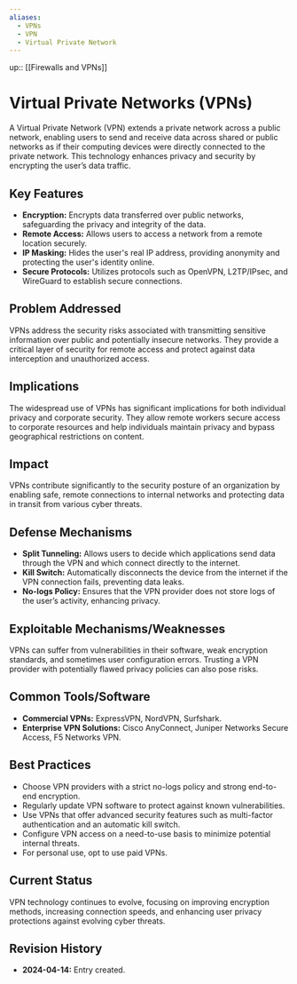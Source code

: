 ```yaml
---
aliases:
  - VPNs
  - VPN
  - Virtual Private Network
---
```

up:: [[Firewalls and VPNs]]
# Virtual Private Networks (VPNs)

A Virtual Private Network (VPN) extends a private network across a public network, enabling users to send and receive data across shared or public networks as if their computing devices were directly connected to the private network. This technology enhances privacy and security by encrypting the user’s data traffic.

## Key Features

- **Encryption:** Encrypts data transferred over public networks, safeguarding the privacy and integrity of the data.
- **Remote Access:** Allows users to access a network from a remote location securely.
- **IP Masking:** Hides the user's real IP address, providing anonymity and protecting the user's identity online.
- **Secure Protocols:** Utilizes protocols such as OpenVPN, L2TP/IPsec, and WireGuard to establish secure connections.

## Problem Addressed

VPNs address the security risks associated with transmitting sensitive information over public and potentially insecure networks. They provide a critical layer of security for remote access and protect against data interception and unauthorized access.

## Implications

The widespread use of VPNs has significant implications for both individual privacy and corporate security. They allow remote workers secure access to corporate resources and help individuals maintain privacy and bypass geographical restrictions on content.

## Impact

VPNs contribute significantly to the security posture of an organization by enabling safe, remote connections to internal networks and protecting data in transit from various cyber threats.

## Defense Mechanisms

- **Split Tunneling:** Allows users to decide which applications send data through the VPN and which connect directly to the internet.
- **Kill Switch:** Automatically disconnects the device from the internet if the VPN connection fails, preventing data leaks.
- **No-logs Policy:** Ensures that the VPN provider does not store logs of the user’s activity, enhancing privacy.

## Exploitable Mechanisms/Weaknesses

VPNs can suffer from vulnerabilities in their software, weak encryption standards, and sometimes user configuration errors. Trusting a VPN provider with potentially flawed privacy policies can also pose risks.

## Common Tools/Software

- **Commercial VPNs:** ExpressVPN, NordVPN, Surfshark.
- **Enterprise VPN Solutions:** Cisco AnyConnect, Juniper Networks Secure Access, F5 Networks VPN.

## Best Practices

- Choose VPN providers with a strict no-logs policy and strong end-to-end encryption.
- Regularly update VPN software to protect against known vulnerabilities.
- Use VPNs that offer advanced security features such as multi-factor authentication and an automatic kill switch.
- Configure VPN access on a need-to-use basis to minimize potential internal threats.
- For personal use, opt to use paid VPNs. 

## Current Status

VPN technology continues to evolve, focusing on improving encryption methods, increasing connection speeds, and enhancing user privacy protections against evolving cyber threats.

## Revision History

- **2024-04-14:** Entry created.